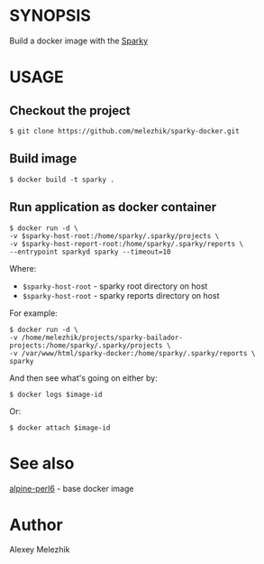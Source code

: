 # SYNOPSIS

Build a docker image with the [Sparky](https://github.com/melezhik/sparky)

# USAGE

## Checkout the project

    $ git clone https://github.com/melezhik/sparky-docker.git

## Build image 

    $ docker build -t sparky .

## Run application as docker container 

    $ docker run -d \
    -v $sparky-host-root:/home/sparky/.sparky/projects \
    -v $sparky-host-report-root:/home/sparky/.sparky/reports \
    --entrypoint sparkyd sparky --timeout=10

Where:

* `$sparky-host-root` - sparky root directory on host 
* `$sparky-host-root` - sparky reports directory on host 


For example:

    $ docker run -d \
    -v /home/melezhik/projects/sparky-bailador-projects:/home/sparky/.sparky/projects \
    -v /var/www/html/sparky-docker:/home/sparky/.sparky/reports \
    sparky

And then see what's going on either by:

    $ docker logs $image-id

Or:

    $ docker attach $image-id


# See also

[alpine-perl6](https://github.com/JJ/alpine-perl6) - base docker image 

# Author

Alexey Melezhik



